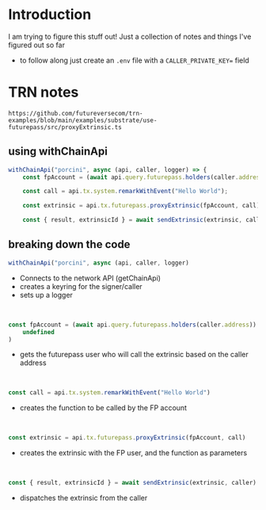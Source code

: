 # Introduction

I am trying to figure this stuff out! Just a collection of notes and things I've figured out so far

-   to follow along just create an `.env` file with a `CALLER_PRIVATE_KEY=` field

# TRN notes

`https://github.com/futureversecom/trn-examples/blob/main/examples/substrate/use-futurepass/src/proxyExtrinsic.ts`

## using withChainApi

```javascript
withChainApi("porcini", async (api, caller, logger) => {
	const fpAccount = (await api.query.futurepass.holders(caller.address)).unwrapOr(undefined);

	const call = api.tx.system.remarkWithEvent("Hello World");

    const extrinsic = api.tx.futurepass.proxyExtrinsic(fpAccount, call);

	const { result, extrinsicId } = await sendExtrinsic(extrinsic, caller, { log: logger });

```

## breaking down the code

```javascript
withChainApi("porcini", async (api, caller, logger)
```

-   Connects to the network API (getChainApi)
-   creates a keyring for the signer/caller
-   sets up a logger

<br>

```javascript
const fpAccount = (await api.query.futurepass.holders(caller.address)).unwrapOr(
    undefined
)
```

-   gets the futurepass user who will call the extrinsic based on the caller address

<br>

```javascript
const call = api.tx.system.remarkWithEvent("Hello World")
```

-   creates the function to be called by the FP account

<br>

```javascript
const extrinsic = api.tx.futurepass.proxyExtrinsic(fpAccount, call)
```

-   creates the extrinsic with the FP user, and the function as parameters

<br>

```javascript
const { result, extrinsicId } = await sendExtrinsic(extrinsic, caller)
```

-   dispatches the extrinsic from the caller

<br>

